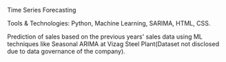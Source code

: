 Time Series Forecasting

Tools & Technologies: Python, Machine Learning, SARIMA, HTML, CSS.

Prediction of sales based on the previous years' sales data using ML techniques like Seasonal ARIMA at Vizag Steel Plant(Dataset not disclosed due to data governance of the company).
